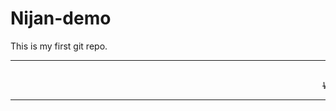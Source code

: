 # Nijan-demo
This is my first git repo.
<br><hr><br>
<marquee><i><s/>Welcome!!!Swagatam</i></s></marquee><hr><br>
